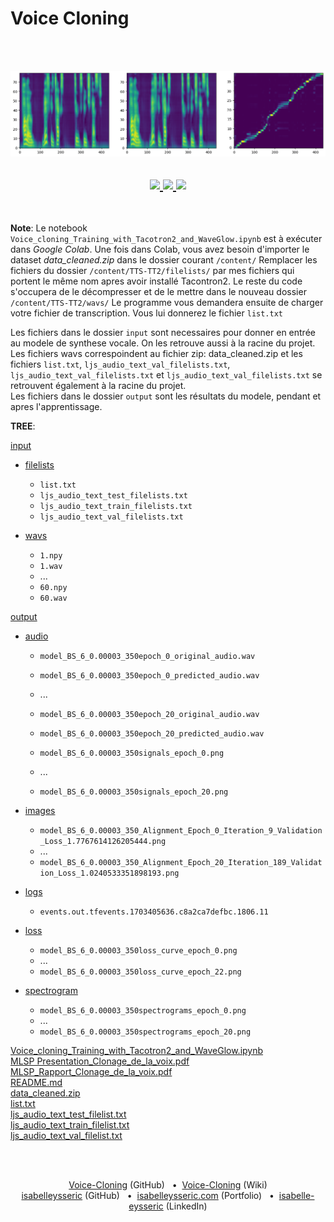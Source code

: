 # Voice Cloning
<br/>
<br/>

<p align="center">
  <img src="https://github.com/isabelleysseric/voice-cloning/blob/main/output/test_model_image.png" />
</p>  

<h2 align="center">    

  <!-- GitHub -->
  <a href="https://github.com/isabelleysseric/">
    <img src="https://img.shields.io/badge/GitHub-100000?style=for-the-badge&logo=github&logoColor=white" >
  </a>  

  <!-- Project Repo -->
  <a href="https://github.com/isabelleysseric/Voice-Cloning/">
    <img src="https://img.shields.io/badge/Repo-Voice_Cloning-green?style=for-the-badge&logo={Voice-Cloning}&logoColor=white" >
  </a>

  <!-- Wiki Project -->
  <a href="https://github.com/isabelleysseric/Voice-Cloning/wiki/">
    <img src="https://img.shields.io/badge/Wiki-Voice_Cloning-green?style=for-the-badge&logo={Voice-Cloning}&logoColor=white" >
  </a><br> 
  
</h2>
<br/>

**Note**: Le notebook `Voice_cloning_Training_with_Tacotron2_and_WaveGlow.ipynb` est à exécuter dans *Google Colab*. Une fois dans Colab, vous avez besoin d'importer le dataset *data_cleaned.zip* dans le dossier courant `/content/`
Remplacer les fichiers du dossier `/content/TTS-TT2/filelists/` par mes fichiers qui portent le même nom apres avoir installé Tacontron2. Le reste du code s'occupera de le décompresser et de le mettre dans le nouveau dossier `/content/TTS-TT2/wavs/`
Le programme vous demandera ensuite de charger votre fichier de transcription. Vous lui donnerez le fichier `list.txt`  

Les fichiers dans le dossier `input` sont necessaires pour donner en entrée au modele de synthese vocale. On les retrouve aussi à la racine du projet. Les fichiers wavs correspoindent au fichier zip: data_cleaned.zip et les fichiers `list.txt`, `ljs_audio_text_val_filelists.txt`, `ljs_audio_text_val_filelists.txt` et `ljs_audio_text_val_filelists.txt` se retrouvent également à la racine du projet.  
Les fichiers dans le dossier `output` sont les résultats du modele, pendant et apres l'apprentissage.  

**TREE**:

[input](https://github.com/isabelleysseric/voice-cloning/tree/main/input)

  - [filelists](https://github.com/isabelleysseric/voice-cloning/tree/main/input/wavs)
      - `list.txt`
      - `ljs_audio_text_test_filelists.txt`
      - `ljs_audio_text_train_filelists.txt`
      - `ljs_audio_text_val_filelists.txt`
        
  - [wavs](https://github.com/isabelleysseric/voice-cloning/tree/main/input/audio)
      - `1.npy`
      - `1.wav`
      - ...
      - `60.npy`
      - `60.wav`
   
[output](https://github.com/isabelleysseric/voice-cloning/tree/main/output)

  - [audio](https://github.com/isabelleysseric/voice-cloning/tree/main/output/audio)
      - `model_BS_6_0.00003_350epoch_0_original_audio.wav`
      - `model_BS_6_0.00003_350epoch_0_predicted_audio.wav`
      - ...
      - `model_BS_6_0.00003_350epoch_20_original_audio.wav`
      - `model_BS_6_0.00003_350epoch_20_predicted_audio.wav`
      
      - `model_BS_6_0.00003_350signals_epoch_0.png`
      - ...
      - `model_BS_6_0.00003_350signals_epoch_20.png`
      
  - [images](https://github.com/isabelleysseric/voice-cloning/tree/main/output/images)
      - `model_BS_6_0.00003_350_Alignment_Epoch_0_Iteration_9_Validation_Loss_1.7767614126205444.png`
      - ...
      - `model_BS_6_0.00003_350_Alignment_Epoch_20_Iteration_189_Validation_Loss_1.0240533351898193.png`

  - [logs](https://github.com/isabelleysseric/voice-cloning/tree/main/output/logs)
      - `events.out.tfevents.1703405636.c8a2ca7defbc.1806.11`
        
  - [loss](https://github.com/isabelleysseric/voice-cloning/tree/main/output/loss)
      - `model_BS_6_0.00003_350loss_curve_epoch_0.png`
      - ...
      - `model_BS_6_0.00003_350loss_curve_epoch_22.png`
        
  - [spectrogram](https://github.com/isabelleysseric/voice-cloning/tree/main/output/spectrogram)
      - `model_BS_6_0.00003_350spectrograms_epoch_0.png`
      - ...
      - `model_BS_6_0.00003_350spectrograms_epoch_20.png`


[Voice_cloning_Training_with_Tacotron2_and_WaveGlow.ipynb](https://github.com/isabelleysseric/voice-cloning/blob/main/Voice_cloning_Training_with_Tacotron2_and_WaveGlow.ipynb)  
[MLSP Presentation_Clonage_de_la_voix.pdf](https://github.com/isabelleysseric/voice-cloning/blob/main/MLSP%20Presentation_Clonage_de_la_voix.pdf)  
[MLSP_Rapport_Clonage_de_la_voix.pdf](https://github.com/isabelleysseric/voice-cloning/blob/main/MLSP_Rapport_Clonage_de_la_voix.pdf)  
[README.md](https://github.com/isabelleysseric/voice-cloning/blob/main/README.md)  
[data_cleaned.zip](https://github.com/isabelleysseric/voice-cloning/blob/main/data_cleaned.zip)  
[list.txt](https://github.com/isabelleysseric/voice-cloning/blob/main/list.txt)  
[ljs_audio_text_test_filelist.txt](https://github.com/isabelleysseric/voice-cloning/blob/main/ljs_audio_text_test_filelist.txt)  
[ljs_audio_text_train_filelist.txt](https://github.com/isabelleysseric/voice-cloning/blob/main/ljs_audio_text_train_filelist.txt)  
[ljs_audio_text_val_filelist.txt](https://github.com/isabelleysseric/voice-cloning/blob/main/ljs_audio_text_val_filelist.txt)  


<br/>
<br/>
<p align='center'>
  <a href="https://github.com/isabelleysseric/voice-cloning/tree/main">Voice-Cloning</a> (GitHub)
  &nbsp; • &nbsp;<a href="https://github.com/isabelleysseric/voice-cloning/wiki">Voice-Cloning</a> (Wiki)<br/>
  <a href="https://github.com/isabelleysseric">isabelleysseric</a> (GitHub)
  &nbsp; • &nbsp;<a href="https://isabelleysseric.com/">isabelleysseric.com</a> (Portfolio)
  &nbsp; • &nbsp;<a href="https://www.linkedin.com/in/isabelle-eysseric/">isabelle-eysseric</a> (LinkedIn) <br/>
</p>
<br/>
<br/>
